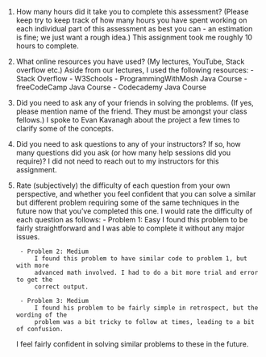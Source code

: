 1. How many hours did it take you to complete this assessment? (Please keep try to keep track of how many hours you have spent working on each individual part of this assessment as best you can - an estimation is fine; we just want a rough idea.)
    This assignment took me roughly 10 hours to complete.


2. What online resources you have used? (My lectures, YouTube, Stack overflow etc.)
    Aside from our lectures, I used the following resources:
        - Stack Overflow
        - W3Schools
        - ProgrammingWithMosh Java Course
        - freeCodeCamp Java Course
        - Codecademy Java Course


3. Did you need to ask any of your friends in solving the problems. (If yes, please mention name of the friend. They must be amongst your class fellows.)
    I spoke to Evan Kavanagh about the project a few times to clarify some of the concepts.


4. Did you need to ask questions to any of your instructors? If so, how many questions did you ask (or how many help sessions did you require)?
    I did not need to reach out to my instructors for this assignment.


5. Rate (subjectively) the difficulty of each question from your own perspective, and whether you feel confident that you can solve a similar but different problem requiring some of the same techniques in the future now that you’ve completed this one.
    I would rate the difficulty of each question as follows:
        - Problem 1: Easy
            I found this problem to be fairly straightforward and I was able to complete
            it without any major issues.

        - Problem 2: Medium
            I found this problem to have similar code to problem 1, but with more
            advanced math involved. I had to do a bit more trial and error to get the
            correct output.

        - Problem 3: Medium
            I found his problem to be fairly simple in retrospect, but the wording of the
            problem was a bit tricky to follow at times, leading to a bit of confusion.

    I feel fairly confident in solving similar problems to these in the future.

